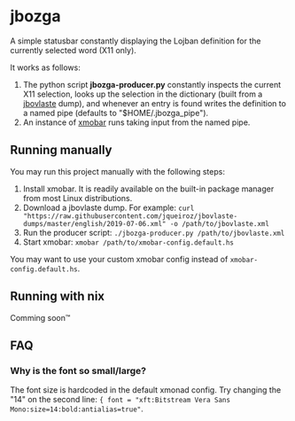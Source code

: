 # jbozga

A simple statusbar constantly displaying the Lojban definition for the currently selected word (X11 only).

It works as follows:
1. The python script **jbozga-producer.py** constantly inspects the current X11 selection, looks up the selection in the dictionary (built from a [jbovlaste](https://jbovlaste.lojban.org/) dump), and whenever an entry is found writes the definition to a named pipe (defaults to "$HOME/.jbozga_pipe").
2. An instance of [xmobar](https://github.com/jaor/xmobar) runs taking input from the named pipe.

## Running manually
You may run this project manually with the following steps:
1. Install xmobar. It is readily available on the built-in package manager from most Linux distributions.
2. Download a jbovlaste dump. For example: `curl "https://raw.githubusercontent.com/jqueiroz/jbovlaste-dumps/master/english/2019-07-06.xml" -o /path/to/jbovlaste.xml`
3. Run the producer script: `./jbozga-producer.py /path/to/jbovlaste.xml`
4. Start xmobar: `xmobar /path/to/xmobar-config.default.hs`

You may want to use your custom xmobar config instead of `xmobar-config.default.hs`.

## Running with nix
Comming soon™

## FAQ
### Why is the font so small/large?
The font size is hardcoded in the default xmonad config. Try changing the "14" on the second line:
`{ font = "xft:Bitstream Vera Sans Mono:size=14:bold:antialias=true"`.

<!-- TODO: add screenshot -->
<!-- TODO: switch to a more recent jbovlaste dump -->
